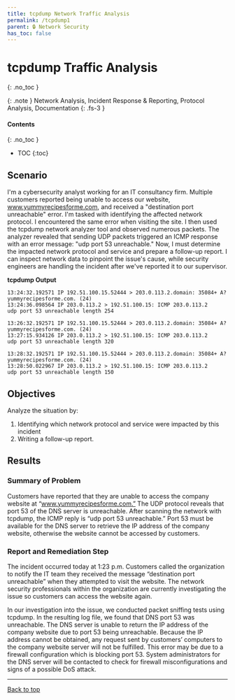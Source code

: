 ```yaml
---
title: tcpdump Network Traffic Analysis
permalink: /tcpdump1
parent: 🔒 Network Security
has_toc: false
---
```

# tcpdump Traffic Analysis
{: .no_toc }

{: .note }
Network Analysis, Incident Response & Reporting, Protocol Analysis, Documentation
{: .fs-3 }

#### Contents
{: .no_toc }
- TOC
{:toc}

## Scenario
I'm a cybersecurity analyst working for an IT consultancy firm. Multiple customers reported being unable to access our website, www.yummyrecipesforme.com, and received a "destination port unreachable" error. I'm tasked with identifying the affected network protocol. I encountered the same error when visiting the site. I then used the tcpdump network analyzer tool and observed numerous packets. The analyzer revealed that sending UDP packets triggered an ICMP response with an error message: "udp port 53 unreachable." Now, I must determine the impacted network protocol and service and prepare a follow-up report. I can inspect network data to pinpoint the issue's cause, while security engineers are handling the incident after we've reported it to our supervisor.

**tcpdump Output**
```
13:24:32.192571 IP 192.51.100.15.52444 > 203.0.113.2.domain: 35084+ A? yummyrecipesforme.com. (24)
13:24:36.098564 IP 203.0.113.2 > 192.51.100.15: ICMP 203.0.113.2 
udp port 53 unreachable length 254

13:26:32.192571 IP 192.51.100.15.52444 > 203.0.113.2.domain: 35084+ A? yummyrecipesforme.com. (24)
13:27:15.934126 IP 203.0.113.2 > 192.51.100.15: ICMP 203.0.113.2 
udp port 53 unreachable length 320

13:28:32.192571 IP 192.51.100.15.52444 > 203.0.113.2.domain: 35084+ A? yummyrecipesforme.com. (24)
13:28:50.022967 IP 203.0.113.2 > 192.51.100.15: ICMP 203.0.113.2 
udp port 53 unreachable length 150
```

## Objectives
Analyze the situation by:
<ol>
    <li>Identifying which network protocol and service were impacted by this incident</li>
    <li>Writing a follow-up report.</li>
</ol>

## Results
### Summary of Problem

Customers have reported that they are unable to access the company website at “www.yummyrecipesforme.com.” The UDP protocol reveals that port 53 of the DNS server is unreachable. After scanning the network with tcpdump, the ICMP reply is “udp port 53 unreachable.” Port 53 must be available for the DNS server to retrieve the IP address of the company website, otherwise the website cannot be accessed by customers.

### Report and Remediation Step

The incident occurred today at 1:23 p.m. Customers called the organization to notify the IT team they received the message “destination port unreachable” when they attempted to visit the website. The network security professionals within the organization are currently investigating the issue so customers can access the website again. 

In our investigation into the issue, we conducted packet sniffing tests using tcpdump. In the resulting log file, we found that DNS port 53 was unreachable. The DNS server is unable to return the IP address of the company website due to port 53 being unreachable. Because the IP address cannot be obtained, any request sent by customers’ computers to the company website server will not be fulfilled. This error may be due to a firewall configuration  which is blocking port 53. System administrators for the DNS server will be contacted to check for firewall misconfigurations and signs of a possible DoS attack.

---

<a href="#top" id="back-to-top">Back to top</a>
